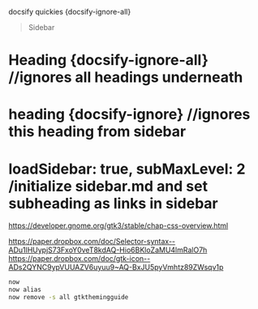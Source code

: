 docsify quickies {docsify-ignore-all}

  >Sidebar

  # Heading {docsify-ignore-all}      //ignores all headings underneath
  # heading {docsify-ignore}        //ignores this heading from sidebar
  # loadSidebar: true, subMaxLevel: 2   /initialize sidebar.md and set subheading as links in sidebar

https://developer.gnome.org/gtk3/stable/chap-css-overview.html

https://paper.dropbox.com/doc/Selector-syntax--ADu1lHUypjS73FxoY0veT8kdAQ-Hio6BKloZaMU4lmRalO7h
https://paper.dropbox.com/doc/gtk-icon--ADs2QYNC9ypVUUAZV6uyuu9~AQ-BxJU5pyVmhtz89ZWsqv1p

<!-- Using `NOW` -->

```sh
now
now alias
now remove -s all gtkthemingguide
```